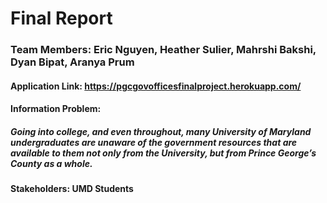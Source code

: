 # Final Report
### Team Members: Eric Nguyen, Heather Sulier, Mahrshi Bakshi, Dyan Bipat, Aranya Prum 
#### Application Link: https://pgcgovofficesfinalproject.herokuapp.com/ 
#### Information Problem:
##### Going into college, and even throughout, many University of Maryland undergraduates are unaware of the government resources that are available to them not only from the University, but from Prince George’s County as a whole.
#### Stakeholders: UMD Students
